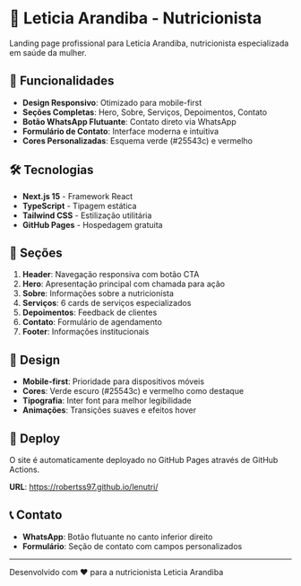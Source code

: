 # 🥗 Leticia Arandiba - Nutricionista

Landing page profissional para Leticia Arandiba, nutricionista especializada em saúde da mulher.

## 🚀 Funcionalidades

- **Design Responsivo**: Otimizado para mobile-first
- **Seções Completas**: Hero, Sobre, Serviços, Depoimentos, Contato
- **Botão WhatsApp Flutuante**: Contato direto via WhatsApp
- **Formulário de Contato**: Interface moderna e intuitiva
- **Cores Personalizadas**: Esquema verde (#25543c) e vermelho

## 🛠️ Tecnologias

- **Next.js 15** - Framework React
- **TypeScript** - Tipagem estática
- **Tailwind CSS** - Estilização utilitária
- **GitHub Pages** - Hospedagem gratuita

## 📱 Seções

1. **Header**: Navegação responsiva com botão CTA
2. **Hero**: Apresentação principal com chamada para ação
3. **Sobre**: Informações sobre a nutricionista
4. **Serviços**: 6 cards de serviços especializados
5. **Depoimentos**: Feedback de clientes
6. **Contato**: Formulário de agendamento
7. **Footer**: Informações institucionais

## 🎨 Design

- **Mobile-first**: Prioridade para dispositivos móveis
- **Cores**: Verde escuro (#25543c) e vermelho como destaque
- **Tipografia**: Inter font para melhor legibilidade
- **Animações**: Transições suaves e efeitos hover

## 🚀 Deploy

O site é automaticamente deployado no GitHub Pages através de GitHub Actions.

**URL**: https://robertss97.github.io/lenutri/

## 📞 Contato

- **WhatsApp**: Botão flutuante no canto inferior direito
- **Formulário**: Seção de contato com campos personalizados

---

Desenvolvido com ❤️ para a nutricionista Leticia Arandiba
